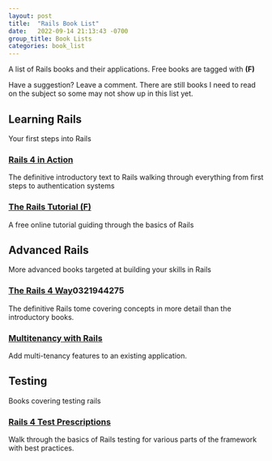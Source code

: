 ```yaml
---
layout: post
title:  "Rails Book List"
date:   2022-09-14 21:13:43 -0700
group_title: Book Lists
categories: book_list
---
```


A list of Rails books and their applications. Free books are tagged with **(F)**

Have a suggestion? Leave a comment. There are still books I need to read on the subject so some may not show up in this list yet.

## Learning Rails

Your first steps into Rails

### [Rails 4 in Action](https://www.amazon.com/Rails-Action-Revised/dp/1617291099)

The definitive introductory text to Rails walking through everything from first steps to authentication systems

### [The Rails Tutorial (F)](https://www.railstutorial.org/)

A free online tutorial guiding through the basics of Rails

## Advanced Rails

More advanced books targeted at building your skills in Rails

### [The Rails 4 Way](https://www.amazon.com/Rails-Way-Addison-Wesley-Professional-Ruby/dp/)0321944275

The definitive Rails tome covering concepts in more detail than the introductory books.

### [Multitenancy with Rails](http://leanpub.com/multi-tenancy-rails-2)

Add multi-tenancy features to an existing application.

## Testing

Books covering testing rails

### [Rails 4 Test Prescriptions](https://pragprog.com/book/nrtest2/rails-4-test-prescriptions)

Walk through the basics of Rails testing for various parts of the framework with best practices.
